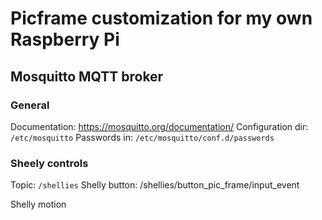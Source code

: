 # Picframe customization for my own Raspberry Pi

## Mosquitto MQTT broker
### General
Documentation: https://mosquitto.org/documentation/
Configuration dir: `/etc/mosquitto`
Passwords in: `/etc/mosquitto/conf.d/passwords`

### Sheely controls
Topic: `/shellies`
Shelly button: /shellies/button_pic_frame/input_event

Shelly motion 
